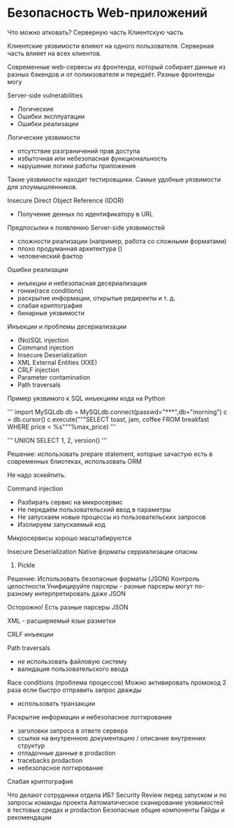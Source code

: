 # Безопасность Web-приложений

Что можно атковать?
Серверную часть
Клиентскую часть

Клиентские уязвимости влияют на одного пользователя.
Серверная часть влияет на всех клиентов.

Современные web-сервесы из фронтенда, который собирает данные из разных бэкендов и от полиизователя и передаёт. Разные фронтенды могу

Server-side vulnerabilities
- Логические 
- Ошибки эксплуатации
- Ошибки реализации

Логические уязвимости
- отсутствие разграничений прав доступа
- избыточная или небезопасная функциональность
- нарушение логики работы приложения

Такие уязвимости находят тестировщики. Самые удобные уязвимости для злоумышленников.

Insecure Direct Object Reference (IDOR)

- Получение денных по идентификатору в URL

Предпосылки к появлению Server-side уязвимостей
- сложности реализации (например, работа со сложными форматами)
- плохо продуманная архитектура ()
- человеческий фактор

Ошибки реализации
- инъекции и небезопасная десериализация
- гонки(race conditions)
- раскрытие информации, открытые редиректы и т. д.
- слабая криптография
- бинарные уязвимости

Инъекции и проблемы десериализации
- (No)SQL injection 
- Command injection 
- Insecure Deserialization
- XML External Entities (XXE)
- CRLF injection
- Parameter contamination
- Path traversals

Пример уязвимого к SQL инъекциям кода на Python

'''
import MySQLdb
db = MySQLdb.connect(passwd="***",db="morning")
с = db.cursor()
c.execute("""SELECT toast, jam, coffee FROM breakfast WHERE price < %s"""%max_price)
'''

'''
UNION SELECT 1, 2, version()
'''

Решение: использовать prepare statement, которые зачастую есть в современных блиотеках, использовать ORM

Не надо эскейпить.

Command injection
- Разбирать сервис на микросервис
- Не передаём пользовательский ввод в параметры
- Не запускаем новые процессы из пользовательских запросов
- Изолируем запускаемый код

Микросервисы хорошо масштабируются

Insecure Deserialization
Native форматы серриализации опасны
1. Pickle

Решение:
Использовать безопасные форматы (JSON)
Контроль целостности
Унифицируйте парсеры - разные парсеры могут по-разному интерпретировать даже JSON

Осторожно! Есть разные парсеры JSON

XML - расширяемый язык разметки

CRLF инъекции 

Path traversals
- не использовать файловую систему
- валидация пользовательского ввода

Race conditions (проблема процессов)
Можно активировать промокод 2 раза если быстро отправить запрос дважды
- использовать транзакции

Раскрытие информации и небезопасное логгирование
- заголовки запроса в ответе сервера
- ссылки на внутреннюю документацию / описание внутренних структур
- отладочные данные в prodaction
- tracebacks prodaction
- небезопасное логгирование

Слабая криптография

Что делают сотрудники отдела ИБ?
Security Review перед запуском и по запросы команды проекта
Автоматическое сканирование уязвимостей в тестовых средах и prodaction
Безопасные общие компоненты
Гайды и рекомендации